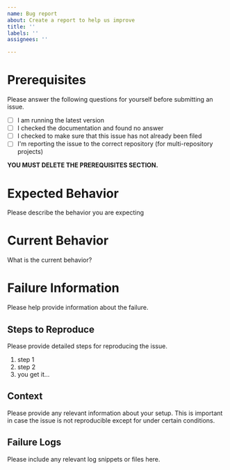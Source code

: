 ```yaml
---
name: Bug report
about: Create a report to help us improve
title: ''
labels: ''
assignees: ''

---
```


# Prerequisites

Please answer the following questions for yourself before submitting an issue. 

- [ ] I am running the latest version
- [ ] I checked the documentation and found no answer
- [ ] I checked to make sure that this issue has not already been filed
- [ ] I'm reporting the issue to the correct repository (for multi-repository projects)

**YOU MUST DELETE THE PREREQUISITES SECTION.**

# Expected Behavior

Please describe the behavior you are expecting

# Current Behavior

What is the current behavior?

# Failure Information

Please help provide information about the failure.

## Steps to Reproduce

Please provide detailed steps for reproducing the issue.

1. step 1
2. step 2
3. you get it...

## Context

Please provide any relevant information about your setup. This is important 
in case the issue is not reproducible except for under certain conditions.

## Failure Logs

Please include any relevant log snippets or files here.

